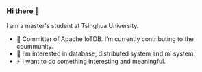 ### Hi there 👋
I am a master's student at Tsinghua University.
- 🔭 Committer of Apache IoTDB. I’m currently contributing to the coummunity.
- 🌱 I’m interested in database, distributed system and ml system.
- ⚡ I want to do something interesting and meaningful.
<!--
**ycycse/ycycse** is a ✨ _special_ ✨ repository because its `README.md` (this file) appears on your GitHub profile.

Here are some ideas to get you started:

- 🔭 I’m currently working on ...
- 🌱 I’m currently learning ...
- 👯 I’m looking to collaborate on ...
- 🤔 I’m looking for help with ...
- 💬 Ask me about ...
- 📫 How to reach me: ...
- 😄 Pronouns: ...
- ⚡ Fun fact: ...
-->

                                                                       
